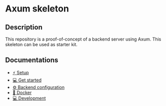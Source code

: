 # Axum skeleton

## Description

This repository is a proof-of-concept of a backend server using Axum. This
skeleton can be used as starter kit.

## Documentations

- [⚡ Setup](docs/setup.md)
- [💻 Get started](docs/get-started.md)
- [⚙️ Backend configuration](docs/configuration.md)
- [🐳 Docker](docs/docker.md)
- [💻 Development](docs/development.md)
